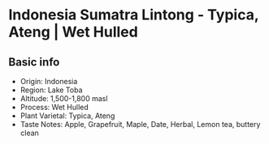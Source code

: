# Indonesia Sumatra Lintong - Typica, Ateng | Wet Hulled

## Basic info

- Origin: Indonesia
- Region: Lake Toba
- Altitude: 1,500-1,800 masl
- Process: Wet Hulled
- Plant Varietal: Typica, Ateng
- Taste Notes: Apple, Grapefruit, Maple, Date, Herbal, Lemon tea, buttery clean
